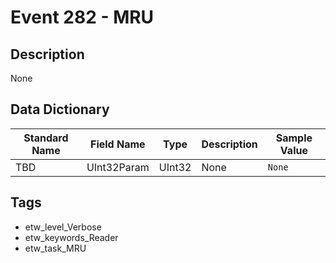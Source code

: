 # Event 282 - MRU

## Description
None

## Data Dictionary
|Standard Name|Field Name|Type|Description|Sample Value|
|---|---|---|---|---|
|TBD|UInt32Param|UInt32|None|`None`|

## Tags
* etw_level_Verbose
* etw_keywords_Reader
* etw_task_MRU